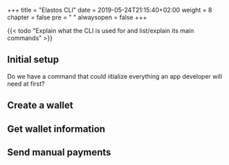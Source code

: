 +++
title = "Elastos CLI"
date = 2019-05-24T21:15:40+02:00
weight = 8
chapter = false
pre = "<i class='fa ela-page'></i> "
alwaysopen = false
+++

{{< todo "Explain what the CLI is used for and list/explain its main commands" >}}

## Initial setup

Do we have a command that could iitialize everything an app developer will need at first?

## Create a wallet

## Get wallet information

## Send manual payments
